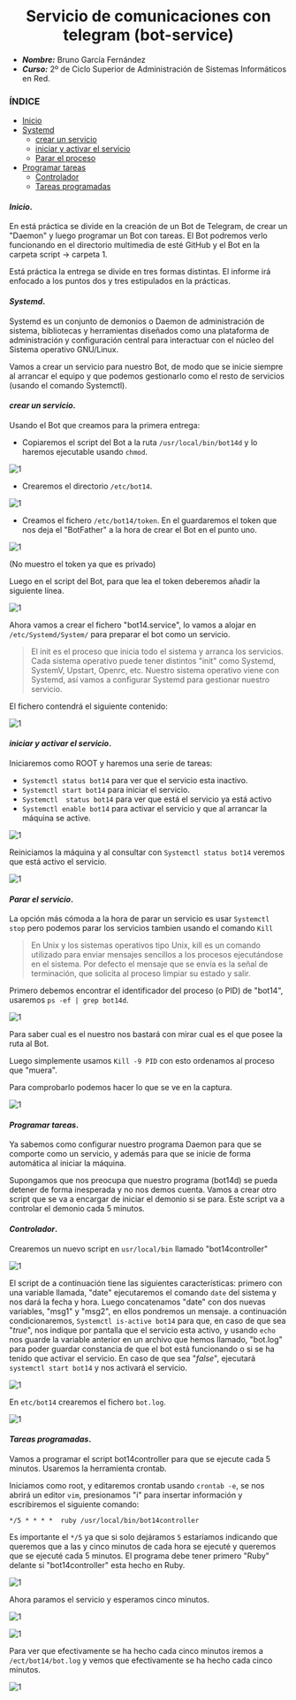 <center>

# Servicio de comunicaciones con telegram (bot-service)

</center>


- ***Nombre:*** Bruno García Fernández
- ***Curso:*** 2º de Ciclo Superior de Administración de Sistemas Informáticos en Red.

### ÍNDICE
+ [Inicio](#id0)
+ [Systemd](#id1)
  + [crear un servicio](#id2)
  + [iniciar y activar el servicio](#id3)
  + [Parar el proceso](#id4)
+ [Programar tareas](#id5)
  + [Controlador](#id6)
  + [Tareas programadas](#id7)

#### ***Inicio***.<a name="id0"></a>
En está práctica se divide en la creación de un Bot de Telegram, de crear un "Daemon" y luego programar un Bot con tareas. El Bot podremos verlo funcionando en el directorio multimedia de esté GitHub y el Bot en la carpeta script -> carpeta 1.

Está práctica la entrega se divide en tres formas distintas. El informe irá enfocado a los puntos dos y tres estipulados en la prácticas.


#### ***Systemd***.<a name="id1"></a>
Systemd es un conjunto de demonios o Daemon de administración de sistema, bibliotecas y herramientas diseñados como una plataforma de administración y configuración central para interactuar con el núcleo del Sistema operativo GNU/Linux.

Vamos a crear un servicio para nuestro Bot, de modo que se inicie siempre al arrancar el equipo y que podemos gestionarlo como el resto de servicios (usando el comando Systemctl).

#### ***crear un servicio***.<a name="id2"></a>

Usando el Bot que creamos para la primera entrega:

+ Copiaremos el script del Bot a la ruta `/usr/local/bin/bot14d` y lo haremos ejecutable usando `chmod`.

![1](./img/1-1.PNG)

+ Crearemos el directorio `/etc/bot14`.

![1](./img/1.PNG)

+ Creamos el fichero `/etc/bot14/token`. En el guardaremos el token que nos deja el "BotFather" a la hora de crear el Bot en el punto uno.

![1](./img/2.PNG)

(No muestro el token ya que es privado)

Luego en el script del Bot, para que lea el token deberemos añadir la siguiente línea.

![1](./img/3.PNG)

Ahora vamos a crear el fichero "bot14.service", lo vamos a alojar en `/etc/Systemd/System/` para preparar el bot como un servicio.

> El init es el proceso que inicia todo el sistema y arranca los servicios. Cada sistema operativo puede tener distintos "init" como Systemd, SystemV, Upstart, Openrc, etc. Nuestro sistema operativo viene con Systemd, así vamos a configurar Systemd para gestionar nuestro servicio.

El fichero contendrá el siguiente contenido:

![1](./img/5.PNG)

#### ***iniciar y activar el servicio***.<a name="id3"></a>

Iniciaremos como ROOT y haremos una serie de tareas:

+ `Systemctl status bot14` para ver que el servicio esta inactivo.
+ `Systemctl start bot14` para iniciar el servicio.
+ `Systemctl  status bot14` para ver que está el servicio ya está activo
+ `Systemctl enable bot14` para activar el servicio y que al arrancar la máquina se active.

![1](./img/6.PNG)

Reiniciamos la máquina y al consultar con `Systemctl status bot14` veremos que está activo el servicio.

![1](./img/7.PNG)

#### ***Parar el servicio***.<a name="id4"></a>

La opción más cómoda a la hora de parar un servicio es usar `Systemctl stop` pero podemos parar los servicios tambien usando el comando `Kill`

>En Unix y los sistemas operativos tipo Unix, kill es un comando utilizado para enviar mensajes sencillos a los procesos ejecutándose en el sistema. Por defecto el mensaje que se envía es la señal de terminación, que solicita al proceso limpiar su estado y salir.

Primero debemos encontrar el identificador del proceso (o PID) de "bot14", usaremos `ps -ef | grep bot14d`.

![1](./img/8.PNG)

Para saber cual es el nuestro nos bastará con mirar cual es el que posee la ruta al Bot.

Luego simplemente usamos `Kill -9 PID` con esto ordenamos al proceso que "muera".

Para comprobarlo podemos hacer lo que se ve en la captura.

![1](./img/9.PNG)

#### ***Programar tareas***.<a name="id5"></a>

Ya sabemos como configurar nuestro programa Daemon para que se comporte como un servicio, y además para que se inicie de forma automática al iniciar la máquina.

Supongamos que nos preocupa que nuestro programa (bot14d) se pueda detener de forma inesperada y no nos demos cuenta. Vamos a crear otro script que se va a encargar de iniciar el demonio si se para. Este script va a controlar el demonio cada 5 minutos.

#### ***Controlador***.<a name="id6"></a>

Crearemos un nuevo script en `usr/local/bin` llamado "bot14controller"

![1](./img/10.PNG)

El script de a continuación tiene las siguientes características:
primero con una variable llamada, "date" ejecutaremos el comando `date` del sistema y nos dará la fecha y hora. Luego concatenamos "date" con dos nuevas variables, "msg1" y "msg2", en ellos pondremos un mensaje. a continuación condicionaremos, `Systemctl is-active bot14` para que, en caso de que sea "*true*", nos indique por pantalla que el servicio esta activo, y usando  `echo` nos guarde la variable anterior en un archivo que hemos llamado, "bot.log" para poder guardar constancia de que el bot está funcionando o si se ha tenido que activar el servicio. En caso de que sea "*false*", ejecutará `systemctl start bot14` y nos activará el servicio.

![1](./img/11.PNG)

En `etc/bot14` crearemos el fichero `bot.log`.

![1](./img/12.PNG)


#### ***Tareas programadas***.<a name="id7"></a>

Vamos a programar el script bot14controller para que se ejecute cada 5 minutos. Usaremos la herramienta crontab.

Iniciamos como root, y editaremos crontab usando `crontab -e`, se nos abrirá un editor `vim`, presionamos "i" para insertar información y escribiremos el siguiente comando:

~~~
*/5 * * * *  ruby /usr/local/bin/bot14controller
~~~

Es importante el `*/5` ya que si solo dejáramos `5` estaríamos indicando que queremos que a las y cinco minutos de cada hora se ejecuté y queremos que se ejecuté cada 5 minutos. El programa debe tener primero "Ruby" delante si "bot14controller" esta hecho en Ruby.

![1](./img/16.png)

Ahora paramos el servicio y esperamos cinco minutos.

![1](./img/13.PNG)

![1](./img/14.PNG)

Para ver que efectivamente se ha hecho cada cinco minutos iremos a `/ect/bot14/bot.log` y vemos que efectivamente se ha hecho cada cinco minutos. 

![1](./img/15.PNG)
